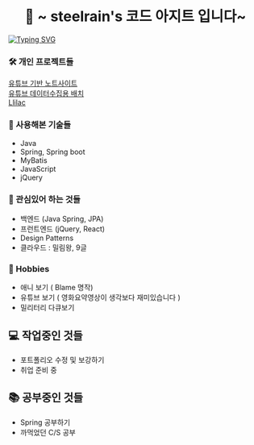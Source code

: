 <h1 align="center">👋 ~ steelrain's 코드 아지트 입니다~</h1>

[![Typing SVG](https://readme-typing-svg.demolab.com?font=Noto&weight=800&size=25&pause=300&color=34ADE7&width=600&lines=%EC%95%84%EB%8B%88!+%EC%9D%B4%EB%9F%B4%EC%88%98%EA%B0%80!;%EC%8B%A0%EB%B0%95%ED%95%9C+%EB%AC%BC%EA%B1%B4%EC%9D%B4+%EB%82%98%EC%98%A4%EB%8A%94+%EA%B7%B8%EB%82%A0%EA%B9%8C%EC%A7%80!+)](https://git.io/typing-svg)

### 🛠️ 개인 프로젝트들
<a href="https://github.com/neoSteelrain/lilac-springboot-web" target="_blank"> 유튜브 기반 노트사이트 </a> <br>
<a href="https://github.com/neoSteelrain/lilac-springboot-batch" target="_blank"> 유튜브 데이터수집용 배치 </a> <br>
<a href="http://http://ec2-3-37-5-176.ap-northeast-2.compute.amazonaws.com" target="_blank" rel="noopner">Llilac</a>

### 🔨 사용해본 기술들
- Java 
- Spring, Spring boot
- MyBatis
- JavaScript
- jQuery

### 💬 관심있어 하는 것들
- 백엔드 (Java Spring, JPA)
- 프런트엔드 (jQuery, React)
- Design Patterns
- 클라우드 : 밀림왕, 9글

### 📅 Hobbies
- 애니 보기 ( Blame 명작)
- 유튜브 보기 ( 영화요약영상이 생각보다 재미있습니다 )
- 밀리터리 다큐보기

## 💻 작업중인 것들
- 포트폴리오 수정 및 보강하기
- 취업 준비 중

## 📚 공부중인 것들
- Spring 공부하기
- 까먹었던 C/S 공부
